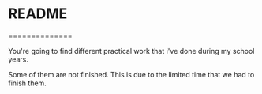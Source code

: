 # README

==============

You're going to find different practical work that i've done during my school years.

Some of them are not finished. This is due to the limited time that we had to finish them. 

